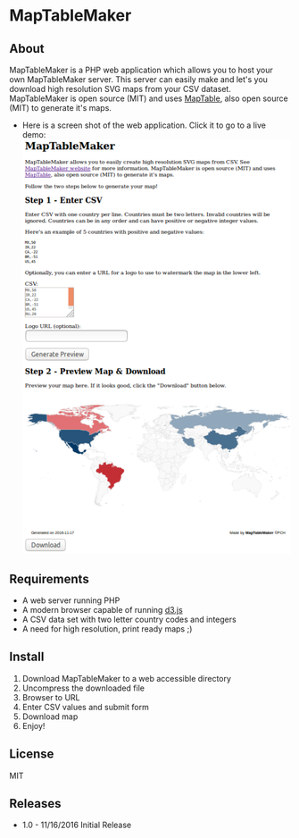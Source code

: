 # MapTableMaker

## About

MapTableMaker is a PHP web application which allows you to  host your 
own MapTableMaker server. This server can
 easily make and let's you download high resolution SVG maps from your CSV dataset.
MapTableMaker is open source (MIT) and
uses <a href="https://github.com/Packet-Clearing-House/maptable">MapTable</a>, also open source (MIT)
to generate it's maps.

* Here is a screen shot of the web application.  Click it to go to a 
live demo: [![](./data/screenshot.png)](https://plip.com/MapTableMaker)

## Requirements

* A web server running PHP
* A modern browser capable of running [d3.js](https://d3js.org/)
* A CSV data set with two letter country codes and integers
* A need for high resolution, print ready maps ;)

## Install

1. Download MapTableMaker to a web accessible directory
1. Uncompress the downloaded file
1. Browser to URL
1. Enter CSV values and submit form
1. Download map
1. Enjoy!

## License

MIT

## Releases

* 1.0 - 11/16/2016 Initial Release